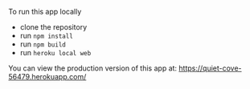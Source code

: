 To run this app locally
- clone the repository
- run `npm install`
- run `npm build`
- run `heroku local web`

You can view the production version of this app at: 
https://quiet-cove-56479.herokuapp.com/